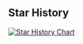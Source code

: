 ## Star History

<a href="https://www.star-history.com/#furinalover8236/archiso-enhanced&Date">
 <picture>
   <source media="(prefers-color-scheme: dark)" srcset="https://api.star-history.com/svg?repos=furinalover8236/archiso-enhanced&type=Date&theme=dark" />
   <source media="(prefers-color-scheme: light)" srcset="https://api.star-history.com/svg?repos=furinalover8236/archiso-enhanced&type=Date" />
   <img alt="Star History Chart" src="https://api.star-history.com/svg?repos=furinalover8236/archiso-enhanced&type=Date" />
 </picture>
</a>
